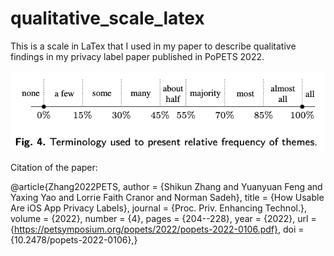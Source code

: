 # qualitative_scale_latex
This is a scale in LaTex that I used in my paper to describe qualitative findings in my privacy label paper published in PoPETS 2022. 

![alt text](https://github.com/aerinzhang/qualitative_scale_latex/blob/main/scale.png?raw=true)

Citation of the paper:

@article{Zhang2022PETS,
author    = {Shikun Zhang and Yuanyuan Feng and Yaxing Yao and Lorrie Faith Cranor and Norman Sadeh},
title     = {How Usable Are iOS App Privacy Labels},
journal   = {Proc. Priv. Enhancing Technol.},
volume    = {2022},
number    = {4},
pages     = {204--228},
year      = {2022},
url       = {https://petsymposium.org/popets/2022/popets-2022-0106.pdf},
doi       = {10.2478/popets-2022-0106},}
